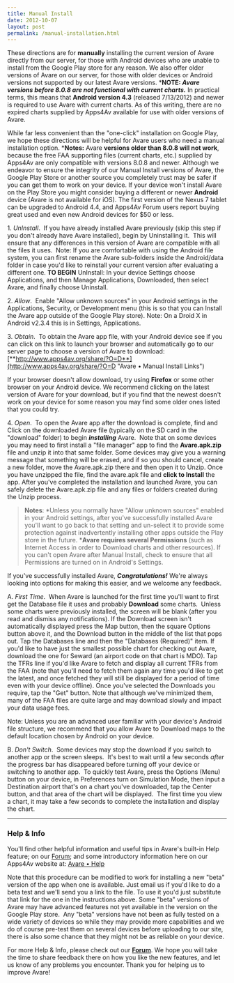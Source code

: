```yaml
---
title: Manual Install
date: 2012-10-07
layout: post
permalink: /manual-installation.html
---
```


These directions are for **manually** installing the current version
of Avare directly from our server, for those with Android devices who
are unable to install from the Google Play store for any reason. We
also offer older versions of Avare on our server, for those with older
devices or Android versions not supported by our latest Avare
versions. \***NOTE: _Avare versions before 8.0.8 are not functional
with current charts._** In practical terms, this means that **Android
version 4.3** (released 7/13/2012) and newer is required to use Avare
with current charts. As of this writing, there are no expired charts
supplied by Apps4Av available for use with older versions of Avare.

While far less convenient than the "one-click" installation on Google
Play, we hope these directions will be helpful for Avare users who
need a manual installation option. \***Notes:** Avare **versions older
than 8.0.8 will not work**, because the free FAA supporting files
(current charts, etc.) supplied by Apps4Av are only compatible with
versions 8.0.8 and newer. Although we endeavor to ensure the integrity
of our Manual Install versions of Avare, the Google Play Store or
another source you completely trust may be safer if you can get them
to work on your device. If your device won't install Avare on the Play
Store you might consider buying a different or newer **Android**
device (Avare is not available for iOS). The first version of the
Nexus 7 tablet can be upgraded to Android 4.4, and Apps4Av Forum users
report buying great used and even new Android devices for $50 or less.

1\. _UnInstall_.  If you have already installed Avare previously (skip
this step if you don't already have Avare installed), begin by
Uninstalling it.  This will ensure that any differences in this
version of Avare are compatible with all the files it uses.  Note: If
you are comfortable with using the Android file system, you can first
rename the Avare sub-folders inside the Android/data folder in case
you'd like to reinstall your current version after evaluating a
different one. **TO BEGIN** UnInstall: In your device Settings choose
Applications, and then Manage Applications, Downloaded, then select
Avare, and finally choose Uninstall.

2\. _Allow_.  Enable "Allow unknown sources" in your Android settings
in the Applications, Security, or Development menu (this is so that
you can Install the Avare app outside of the Google Play store). Note:
On a Droid X in Android v2.3.4 this is in Settings, Applications.

3\. _Obtain_.  To obtain the Avare app file, with your Android device
see if you can click on this link to launch your browser and
automatically go to our server page to choose a version of Avare to
download:
[**http://www.apps4av.org/share/?O=D**](http://www.apps4av.org/share/?O=D "Avare • Manual Install Links")

If your browser doesn't allow download, try using **Firefox** or some
other browser on your Android device. We recommend clicking on the
latest version of Avare for your download, but if you find that the
newest doesn't work on your device for some reason you may find some
older ones listed that you could try.

4\. _Open_.  To open the Avare app after the download is complete,
find and Click on the downloaded Avare file (typically on the SD card
in the "download" folder) to begin _**installing**_ Avare.  Note that
on some devices you may need to first install a "file manager" app to
find the **Avare.apk.zip** file and unzip it into that same
folder. Some devices may give you a warning message that something
will be erased, and if so you should cancel, create a new folder, move
the Avare.apk.zip there and then open it to Unzip. Once you have
unzipped the file, find the avare.apk file and **click to Install**
the app. After you've completed the installation and launched Avare,
you can safely delete the Avare.apk.zip file and any files or folders
created during the Unzip process.

> **Notes**: \*Unless you normally have "Allow unknown sources"
> enabled in your Android settings, after you've successfully
> installed Avare you'll want to go back to that setting and un-select
> it to provide some protection against inadvertently installing other
> apps outside the Play store in the future. \***Avare requires
> several Permissions** (such as Internet Access in order to Download
> charts and other resources). If you can't open Avare after Manual
> Install, check to ensure that all Permissions are turned on in
> Android's Settings.

If you've successfully installed Avare, _**Congratulations!**_ We're
always looking into options for making this easier, and we welcome any
feedback.

A. _First Time_.  When Avare is launched for the first time you'll
want to first get the Database file it uses and probably **Download**
some charts.  Unless some charts were previously installed, the screen
will be blank (after you read and dismiss any notifications). If the
Download screen isn't automatically displayed press the Map button,
then the square Options button above it, and the Download button in
the middle of the list that pops out. Tap the Databases line and then
the "Databases (Required)" item. If you'd like to have just the
smallest possible chart for checking out Avare, download the one for
Seward (an airport code on that chart is MDO). Tap the TFRs line if
you'd like Avare to fetch and display all current TFRs from the FAA
(note that you'll need to fetch them again any time you'd like to get
the latest, and once fetched they will still be displayed for a period
of time even with your device offline). Once you've selected the
Downloads you require, tap the "Get" button. Note that although we've
minimized them, many of the FAA files are quite large and may download
slowly and impact your data usage fees.

Note: Unless you are an advanced user familiar with your device's
Android file structure, we recommend that you allow Avare to Download
maps to the default location chosen by Android on your device.

B. _Don't Switch_.  Some devices may stop the download if you switch
to another app or the screen sleeps.  It's best to wait until a few
seconds _after_ the progress bar has disappeared before turning off
your device or switching to another app.  To quickly test Avare, press
the Options (Menu) button on your device, in Preferences turn on
Simulation Mode, then input a Destination airport that's on a chart
you've downloaded, tap the Center button, and that area of the chart
will be displayed.  The first time you view a chart, it may take a few
seconds to complete the installation and display the chart.

* * *

### Help & Info

You'll find other helpful information and useful tips in Avare's
built-in Help feature; on our
[Forum](https://groups.google.com/forum/#!forum/apps4av-forum "Apps4Av Forum"); 
and some introductory information here on our Apps4Av website
at: [Avare • Help](https://apps4av.net/site/avare-overview/avare-help/ "Avare • Help")

Note that this procedure can be modified to work for installing a new
"beta" version of the app when one is available. Just email us if
you'd like to do a beta test and we'll send you a link to the file. To
use it you'd just substitute that link for the one in the instructions
above. Some "beta" versions of Avare may have advanced features not
yet available in the version on the Google Play store.  Any "beta"
versions have not been as fully tested on a wide variety of devices so
while they may provide more capabilities and we do of course pre-test
them on several devices before uploading to our site, there is also
some chance that they might not be as reliable on your device.

For more Help & Info, please check out our 
**[Forum](https://groups.google.com/d/forum/apps4av-forum "Avare Forum")**.
We hope you will take the time to share feedback there on how you like
the new features, and let us know of any problems you encounter.
Thank you for helping us to improve Avare!
